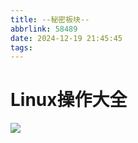 ```yaml
---
title: --秘密板块--
abbrlink: 58489
date: 2024-12-19 21:45:45
tags:
---
```

 # **Linux操作大全**
 
 


![](./--秘密板块--/god.jpg)